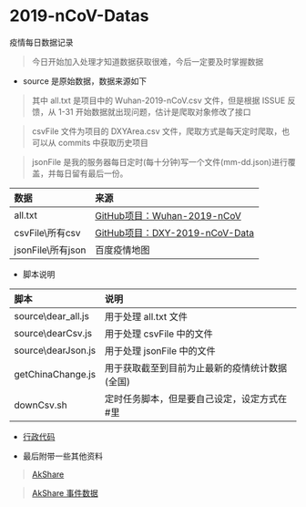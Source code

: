 # 2019-nCoV-Datas

疫情每日数据记录

> 今日开始加入处理才知道数据获取很难，今后一定要及时掌握数据

- source 是原始数据，数据来源如下

> 其中 all.txt 是项目中的 Wuhan-2019-nCoV.csv 文件，但是根据 ISSUE 反馈，从 1-31 开始数据就出现问题，估计是爬取对象修改了接口

> csvFile 文件为项目的 DXYArea.csv 文件，爬取方式是每天定时爬取，也可以从 commits 中获取历史项目

> jsonFile 是我的服务器每日定时(每十分钟)写一个文件(mm-dd.json)进行覆盖，并每日留有最后一份。

|数据|来源|
|:--|:--|
|all.txt|[GitHub项目：Wuhan-2019-nCoV](https://github.com/canghailan/Wuhan-2019-nCoV)|
|csvFile\所有csv|[GitHub项目：DXY-2019-nCoV-Data](https://github.com/BlankerL/DXY-2019-nCoV-Data)|
|jsonFile\所有json|百度疫情地图|

- 脚本说明

|脚本|说明|
|:--|:--|
|source\dear_all.js|用于处理 all.txt 文件|
|source\dearCsv.js|用于处理 csvFile 中的文件|
|source\dearJson.js|用于处理 jsonFile 中的文件|
|getChinaChange.js|用于获取截至到目前为止最新的疫情统计数据(全国)|
|downCsv.sh|定时任务脚本，但是要自己设定，设定方式在#里|

- [行政代码](http://www.mca.gov.cn/article/sj/xzqh/2019/)

- 最后附带一些其他资料

> [AkShare](https://akshare.readthedocs.io/zh_CN/latest/index.html)

> [AkShare 事件数据](https://github.com/jindaxiang/akshare/blob/4434da3af4ea7a3a7b73d2e95b6a1a654c8f5ae3/docs/source/data/event/event.md)